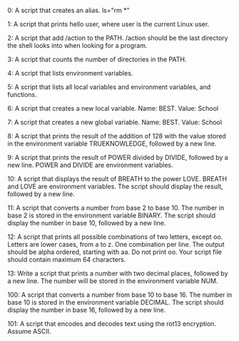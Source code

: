 0: A script that creates an alias. ls="rm *"

1: A script that prints hello user, where user is the current Linux user.

2: A script that add /action to the PATH. /action should be the last directory the shell looks into when looking for a program.

3: A script that counts the number of directories in the PATH.

4: A script that lists environment variables.

5: A script that lists all local variables and environment variables, and functions.

6: A script that creates a new local variable. Name: BEST. Value: School

7: A script that creates a new global variable. Name: BEST. Value: School

8: A script that prints the result of the addition of 128 with the value stored in the environment variable TRUEKNOWLEDGE, followed by a new line.

9: A script that prints the result of POWER divided by DIVIDE, followed by a new line. POWER and DIVIDE are environment variables.

10: A script that displays the result of BREATH to the power LOVE. BREATH and LOVE are environment variables. The script should display the result, followed by a new line. 

11: A script that converts a number from base 2 to base 10. The number in base 2 is stored in the environment variable BINARY. The script should display the number in base 10, followed by a new line.

12: A script that prints all possible combinations of two letters, except oo. Letters are lower cases, from a to z. One combination per line. The output should be alpha ordered, starting with aa. Do not print oo. Your script file should contain maximum 64 characters.

13: Write a script that prints a number with two decimal places, followed by a new line. The number will be stored in the environment variable NUM.

100: A script that converts a number from base 10 to base 16. The number in base 10 is stored in the environment variable DECIMAL. The script should display the number in base 16, followed by a new line.

101: A script that encodes and decodes text using the rot13 encryption. Assume ASCII.


